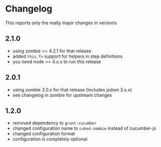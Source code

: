 # Changelog

This reports only the really major changes in versions

## 2.1.0
  - using zombie >= 4.2.1 for that release
  - added `this.fn` support for helpers in step definitions
  - you need node >= 4.x.x to run this release

## 2.0.1

  - using zombie 3.0.x for that release (includes jsdom 3.x.x)
  - see changelog in zombie for upstream changes

## 1.2.0

  - removed dependency to `grunt-cucumber`
  - changed configuration name to `cuked-zombie` instead of cucumber-js
  - changed configuration format
  - configuration is completely optional
